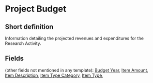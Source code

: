 # Project Budget
## Short definition
Information detailing the projected revenues and expenditures for the Research Activity.
## Fields
(other fields not mentioned in any template):
[Budget Year](../Object-Fields/Project%20Budget/Budget%20Year.md),
[Item Amount](../Object-Fields/Project%20Budget/Item%20Amount.md),
[Item Description](../Object-Fields/Project%20Budget/Item%20Description.md),
[Item Type Category](../Object-Fields/Project%20Budget/Item%20Type%20Category.md),
[Item Type](../Object-Fields/Project%20Budget/Item%20Type.md),

